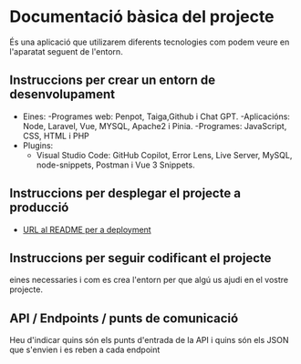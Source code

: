 # Documentació bàsica del projecte
És una aplicació que utilizarem diferents tecnologies com podem veure en l'aparatat seguent de l'entorn.
## Instruccions per crear un entorn de desenvolupament
  - Eines:
    -Programes web: Penpot, Taiga,Github i Chat GPT.
    -Aplicacións: Node, Laravel, Vue, MYSQL, Apache2 i Pinia.
    -Programes: JavaScript, CSS, HTML i PHP 
  - Plugins:
    - Visual Studio Code: GitHub Copilot, Error Lens, Live Server, MySQL, node-snippets, Postman i Vue 3 Snippets.

## Instruccions per desplegar el projecte a producció
* [URL al README per a deployment](https://github.com/inspedralbes/tr2-multiplicat-dawtr2gmathpotato/blob/main/doc/deployREADME.md) 

## Instruccions per seguir codificant el projecte
eines necessaries i com es crea l'entorn per que algú us ajudi en el vostre projecte.

## API / Endpoints / punts de comunicació
Heu d'indicar quins són els punts d'entrada de la API i quins són els JSON que s'envien i es reben a cada endpoint
